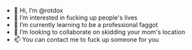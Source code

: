 - 👋 Hi, I’m @rotdox
- 👀 I’m interested in fucking up people's lives
- 🌱 I’m currently learning to be a professional faggot
- 💞️ I’m looking to collaborate on skidding your mom's location
- 📫 You can contact me to fuck up someone for you

<!---
rotdox/rotdox is a ✨ special ✨ repository because its `README.md` (this file) appears on your GitHub profile.
You can click the Preview link to take a look at your changes.
--->
